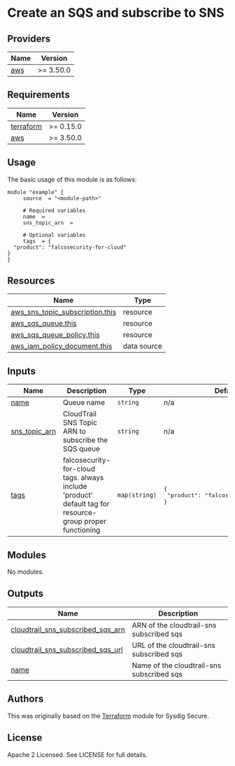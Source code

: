 # Create an SQS and subscribe to SNS

<!-- BEGIN_TF_DOCS -->
## Providers

| Name | Version |
|------|---------|
| <a name="provider_aws"></a> [aws](#provider\_aws) | >= 3.50.0 |

## Requirements

| Name | Version |
|------|---------|
| <a name="requirement_terraform"></a> [terraform](#requirement\_terraform) | >= 0.15.0 |
| <a name="requirement_aws"></a> [aws](#requirement\_aws) | >= 3.50.0 |

## Usage

The basic usage of this module is as follows:

```hcl
module "example" {
	 source  = "<module-path>"

	 # Required variables
	 name  =
	 sns_topic_arn  =

	 # Optional variables
	 tags  = {
  "product": "falcosecurity-for-cloud"
}
}
```

## Resources

| Name | Type |
|------|------|
| [aws_sns_topic_subscription.this](https://registry.terraform.io/providers/hashicorp/aws/latest/docs/resources/sns_topic_subscription) | resource |
| [aws_sqs_queue.this](https://registry.terraform.io/providers/hashicorp/aws/latest/docs/resources/sqs_queue) | resource |
| [aws_sqs_queue_policy.this](https://registry.terraform.io/providers/hashicorp/aws/latest/docs/resources/sqs_queue_policy) | resource |
| [aws_iam_policy_document.this](https://registry.terraform.io/providers/hashicorp/aws/latest/docs/data-sources/iam_policy_document) | data source |

## Inputs

| Name | Description | Type | Default | Required |
|------|-------------|------|---------|:--------:|
| <a name="input_name"></a> [name](#input\_name) | Queue name | `string` | n/a | yes |
| <a name="input_sns_topic_arn"></a> [sns\_topic\_arn](#input\_sns\_topic\_arn) | CloudTrail SNS Topic ARN to subscribe the SQS queue | `string` | n/a | yes |
| <a name="input_tags"></a> [tags](#input\_tags) | falcosecurity-for-cloud tags. always include 'product' default tag for resource-group proper functioning | `map(string)` | <pre>{<br>  "product": "falcosecurity-for-cloud"<br>}</pre> | no |

## Modules

No modules.

## Outputs

| Name | Description |
|------|-------------|
| <a name="output_cloudtrail_sns_subscribed_sqs_arn"></a> [cloudtrail\_sns\_subscribed\_sqs\_arn](#output\_cloudtrail\_sns\_subscribed\_sqs\_arn) | ARN of the cloudtrail-sns subscribed sqs |
| <a name="output_cloudtrail_sns_subscribed_sqs_url"></a> [cloudtrail\_sns\_subscribed\_sqs\_url](#output\_cloudtrail\_sns\_subscribed\_sqs\_url) | URL of the cloudtrail-sns subscribed sqs |
| <a name="output_name"></a> [name](#output\_name) | Name of the cloudtrail-sns subscribed sqs |
<!-- END_TF_DOCS -->

## Authors

This was originally based on the [Terraform](https://github.com/sysdiglabs/terraform-aws-secure-for-cloud) module for Sysdig Secure.

## License

Apache 2 Licensed. See LICENSE for full details.
